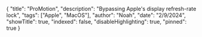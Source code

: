 {
"title": "ProMotion",
"description": "Bypassing Apple's display refresh-rate lock",
"tags": ["Apple", "MacOS"],
"author": "Noah",
"date": "2/9/2024",
"showTitle": true,
"indexed": false,
"disableHighlighting": true,
"pinned": true
}
